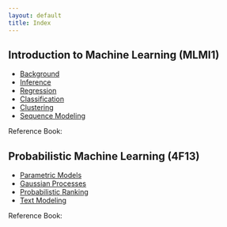 ```yaml
---
layout: default
title: Index
---
```


## Introduction to Machine Learning (MLMI1)

- [Background](0-prob-background.md)
- [Inference](1-inference.md)
- [Regression](2-regression.md)
- [Classification](3-classification.md)
- [Clustering](4-clustering.md)
- [Sequence Modeling](5-sequence-modeling.md)

Reference Book: 
## Probabilistic Machine Learning (4F13)

- [Parametric Models](4F13/parametric-models.md)
- [Gaussian Processes](4F13/gaussian-processes.md)
- [Probabilistic Ranking](4F13/part-II-15-20)
- [Text Modeling](4F13/part-III)

Reference Book: 

